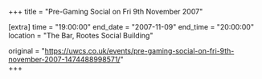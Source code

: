 +++
title = "Pre-Gaming Social on Fri 9th November 2007"

[extra]
time = "19:00:00"
end_date = "2007-11-09"
end_time = "20:00:00"
location = "The Bar, Rootes Social Building"

original = "https://uwcs.co.uk/events/pre-gaming-social-on-fri-9th-november-2007-1474488998571/"    
+++



